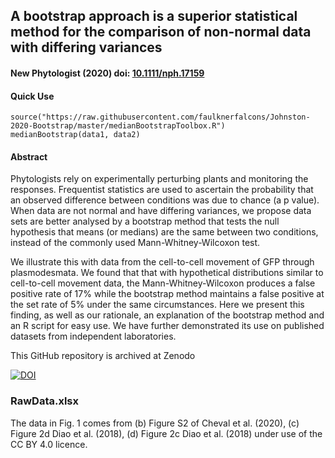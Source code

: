 ## A bootstrap approach is a superior statistical method for the comparison of non-normal data with differing variances
#### New Phytologist (2020) doi: [10.1111/nph.17159](https://doi/org/10.1111/nph.17159)

#### Quick Use
`source("https://raw.githubusercontent.com/faulknerfalcons/Johnston-2020-Bootstrap/master/medianBootstrapToolbox.R")`
`medianBootstrap(data1, data2)`

#### Abstract
Phytologists rely on experimentally perturbing plants and monitoring the responses. Frequentist statistics are used to ascertain the probability that an observed difference between conditions was due to chance (a p value). When data are not normal and have differing variances, we propose data sets are better analysed by a bootstrap method that tests the null hypothesis that means (or medians) are the same between two conditions, instead of the commonly used  Mann-Whitney-Wilcoxon test. 

We illustrate this with data from the cell-to-cell movement of GFP through plasmodesmata. We found that that with hypothetical distributions similar to cell-to-cell movement data, the Mann-Whitney-Wilcoxon produces a false positive rate of 17% while the bootstrap method maintains a false positive at the set rate of 5% under the same circumstances.  Here we present this finding, as well as our rationale, an explanation of the bootstrap method and an R script for easy use. We have further demonstrated its use on published datasets from independent laboratories.

This GitHub repository is archived at Zenodo

[![DOI](https://zenodo.org/badge/DOI/10.5281/zenodo.4326968.svg)](https://doi.org/10.5281/zenodo.4326968)

### RawData.xlsx
The data in Fig. 1 comes from (b) Figure S2 of Cheval et al. (2020), (c) Figure 2d Diao et al. (2018), (d) Figure 2c Diao et al. (2018) under use of the CC BY 4.0 licence.
